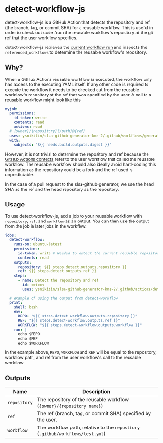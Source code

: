 # detect-workflow-js

detect-workflow-js is a GitHub Action that detects the repository and ref (the
branch, tag, or commit SHA) for a reusable workflow. This is useful in order to
check out code from the reusable workflow's repository at the git ref that the
user workflow specifies.

detect-workflow-js retrieves the [current workflow run](https://docs.github.com/en/rest/actions/workflow-runs?apiVersion=2022-11-28#get-a-workflow-run) and inspects the `referenced_workflows` to determine the reusable workflow's repository.

## Why?

When a GitHub Actions reusable workflow is executed, the workflow only has
access to the executing YAML itself. If any other code is required to execute
the workflow it needs to be checked out from the reusable workflow's repository
at the ref that was specified by the user. A call to a reusable workflow might
look like this:

```yaml
myjob:
  permissions:
    id-token: write
    contents: read
    actions: read
  # {owner}/{repository}{/path}@{ref}
  uses: ysnikitin/slsa-github-generator-kms-2/.github/workflows/generator_generic_slsa3.yml@<tag>
  with:
    subjects: "${{ needs.build.outputs.digest }}"
```

However, it is not trivial to determine the repository and ref because the
[GitHub Actions
contexts](https://docs.github.com/en/actions/learn-github-actions/contexts)
refer to the user workflow that called the reusable workflow. The reusable
workflow should also ideally avoid hard-coding this information as the
repository could be a fork and the ref used is unpredictable.

In the case of a pull request to the slsa-github-generator, we use the head
SHA as the ref and the head repository as the repository.

## Usage

To use detect-workflow-js, add a job to your reusable workflow with `repository`, `ref`, and `workflow` as an output. You can then use the output from the job in later jobs
in the workflow.

```yaml
jobs:
  detect-workflow:
    runs-on: ubuntu-latest
    permissions:
      id-token: write # Needed to detect the current reusable repository and ref.
      contents: read
    outputs:
      repository: ${{ steps.detect.outputs.repository }}
      ref: ${{ steps.detect.outputs.ref }}
    steps:
      - name: Detect the repository and ref
        id: detect
        uses: ysnikitin/slsa-github-generator-kms-2/.github/actions/detect-workflow-js@<git hash>

  # example of using the output from detect-workflow
  print:
    shell: bash
    env:
      REPO: "${{ steps.detect-workflow.outputs.repository }}"
      REF: "${{ steps.detect-workflow.outputs.ref }}"
      WORKFLOW: "${{ steps.detect-workflow.outputs.workflow }}"
    run: |
      echo $REPO
      echo $REF
      echo $WORKFLOW
```

In the example above, `REPO`, `WORKFLOW` and `REF` will be equal to the
repository, workflow path, and ref from the user workflow's call to the
reusable workflow.

## Outputs

| Name         | Description                                                                    |
| ------------ | ------------------------------------------------------------------------------ |
| `repository` | The repository of the reusable workflow (`{owner}/{repository name}`)          |
| `ref`        | The ref (branch, tag, or commit SHA) specified by the user.                    |
| `workflow`   | The workflow path, relative to the `repository` (`.github/workflows/test.yml`) |
